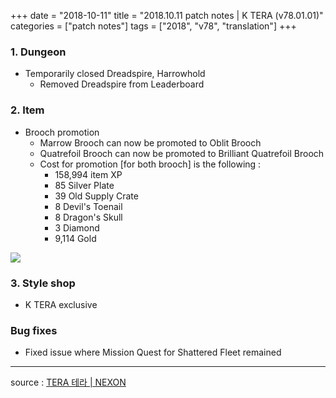 +++
date = "2018-10-11"
title = "2018.10.11 patch notes | K TERA (v78.01.01)"
categories = ["patch notes"]
tags = ["2018", "v78", "translation"]
+++

### 1. Dungeon
- Temporarily closed Dreadspire, Harrowhold
  - Removed Dreadspire from Leaderboard

### 2. Item
- Brooch promotion
  - Marrow Brooch can now be promoted to Oblit Brooch
  - Quatrefoil Brooch can now be promoted to Brilliant Quatrefoil Brooch
  - Cost for promotion [for both brooch] is the following :
    - 158,994 item XP
    - 85 Silver Plate
    - 39 Old Supply Crate
    - 8 Devil's Toenail
    - 8 Dragon's Skull
    - 3 Diamond
    - 9,114 Gold

![](https://seraphinush-gaming.github.io/mysterium/images/patch-notes/v78-01-01_1.png)

### 3. Style shop
- K TERA exclusive

### Bug fixes
- Fixed issue where Mission Quest for Shattered Fleet remained

----

source : [TERA 테라 | NEXON](http://tera.nexon.com/news/update/view.aspx?n4articlesn=359)
